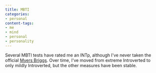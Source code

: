 ```yaml
---
title: MBTI
categories:
- personal
content-tags:
- me
- mind
- personal
- personality
---
```


Several MBTI tests have rated me an INTp, although I've never taken the official [Myers Briggs][1].  Over time, I've moved from extreme Introverted to only mildly Introverted, but the other measures have been stable.

   [1]: http://www.knowyourtype.com/
